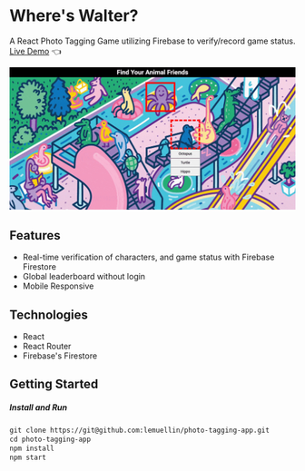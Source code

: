 # Where's Walter?
A React Photo Tagging Game utilizing Firebase to verify/record game status.  
[Live Demo](https://lemuellin.github.io/photo-tagging-app/) :point_left:

<img src="./src/asset/screenshot/wheresWalterCompressed.gif">

## Features
-	Real-time verification of characters, and game status with Firebase Firestore
-	Global leaderboard without login
-	Mobile Responsive

## Technologies
-	React
-	React Router
-	Firebase's Firestore

## Getting Started
##### Install and Run
```
git clone https://git@github.com:lemuellin/photo-tagging-app.git
cd photo-tagging-app
npm install
npm start
```